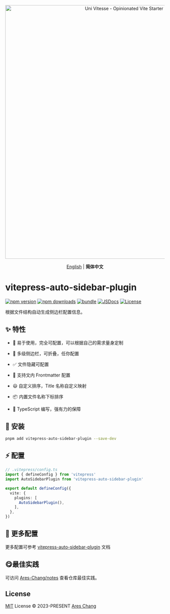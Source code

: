 <p align='center'>
  <img src='https://github.com/Ares-Chang/vitepress-auto-sidebar-plugin/assets/36911513/1113f4d7-d674-4f41-aefa-1970afc26a8e' alt='Uni Vitesse - Opinionated Vite Starter Template' width='800'/>
</p>

<p align='center'>
  <a href="https://github.com/Ares-Chang/vitepress-auto-sidebar-plugin/blob/master/README.md">English</a> | <b>简体中文</b>
</p>

# vitepress-auto-sidebar-plugin

[![npm version][npm-version-src]][npm-version-href]
[![npm downloads][npm-downloads-src]][npm-downloads-href]
[![bundle][bundle-src]][bundle-href]
[![JSDocs][jsdocs-src]][jsdocs-href]
[![License][license-src]][license-href]

根据文件结构自动生成侧边栏配置信息。

## ✨ 特性

- 🎨 易于使用，完全可配置，可以根据自己的需求量身定制

- 📑 多级侧边栏，可折叠，任你配置

- ✅ 文件隐藏可配置

- 🤖 支持文内 Frontmatter 配置

- 😃 自定义排序，Title 名称自定义映射

- 📦 内置文件名称下标排序

- 🦾 TypeScript 编写，强有力的保障

## 🚀 安装

```bash
pnpm add vitepress-auto-sidebar-plugin --save-dev
```

## ⚡️ 配置

```ts
// .vitepress/config.ts
import { defineConfig } from 'vitepress'
import AutoSidebarPlugin from 'vitepress-auto-sidebar-plugin'

export default defineConfig({
  vite: {
    plugins: [
      AutoSidebarPlugin(),
    ],
  },
})
```

## 🌟 更多配置

更多配置可参考 [vitepress-auto-sidebar-plugin](https://vitepress-auto-sidebar-plugin.netlify.app/) 文档

## 😋最佳实践

可访问 [Ares-Chang/notes](https://github.com/Ares-Chang/notes) 查看仓库最佳实践。

## License

[MIT](./LICENSE) License © 2023-PRESENT [Ares Chang](https://github.com/Ares-Chang)

<!-- Badges -->

[npm-version-src]: https://img.shields.io/npm/v/vitepress-auto-sidebar-plugin?style=flat&colorA=080f12&colorB=1fa669
[npm-version-href]: https://npmjs.com/package/vitepress-auto-sidebar-plugin
[npm-downloads-src]: https://img.shields.io/npm/dm/vitepress-auto-sidebar-plugin?style=flat&colorA=080f12&colorB=1fa669
[npm-downloads-href]: https://npmjs.com/package/vitepress-auto-sidebar-plugin
[bundle-src]: https://img.shields.io/bundlephobia/minzip/vitepress-auto-sidebar-plugin?style=flat&colorA=080f12&colorB=1fa669&label=minzip
[bundle-href]: https://bundlephobia.com/result?p=vitepress-auto-sidebar-plugin
[license-src]: https://img.shields.io/github/license/Ares-Chang/vitepress-auto-sidebar-plugin.svg?style=flat&colorA=080f12&colorB=1fa669
[license-href]: https://github.com/Ares-Chang/vitepress-auto-sidebar-plugin/blob/master/LICENSE
[jsdocs-src]: https://img.shields.io/badge/jsdocs-reference-080f12?style=flat&colorA=080f12&colorB=1fa669
[jsdocs-href]: https://www.jsdocs.io/package/vitepress-auto-sidebar-plugin
